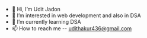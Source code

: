 - 👋 Hi, I’m Udit Jadon
- 👀 I’m interested in web development and also in DSA
- 🌱 I’m currently learning DSA
- 📫 How to reach me -- udithakur436@gmail.com
  

<!---
asiduki/asiduki is a ✨ special ✨ repository because its `README.md` (this file) appears on your GitHub profile.
You can click the Preview link to take a look at your changes.

- 💞️ I’m looking to collaborate on ...

- 😄 Pronouns: ...
- ⚡ Fun fact: ...
--->
